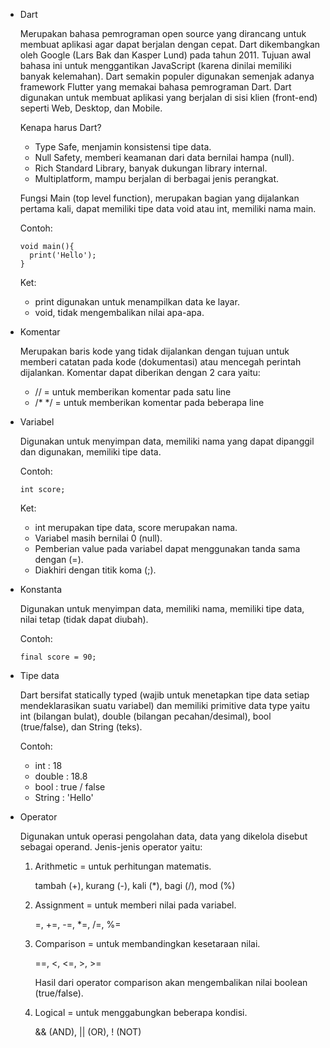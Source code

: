 - Dart

  Merupakan bahasa pemrograman open source yang dirancang untuk membuat aplikasi agar dapat berjalan dengan cepat. Dart dikembangkan oleh Google (Lars Bak dan Kasper Lund) pada tahun 2011. Tujuan awal bahasa ini untuk menggantikan JavaScript (karena dinilai memiliki banyak kelemahan). Dart semakin populer digunakan semenjak adanya framework Flutter yang memakai bahasa pemrograman Dart. Dart digunakan untuk membuat aplikasi yang berjalan di sisi klien (front-end) seperti Web, Desktop, dan Mobile.

  Kenapa harus Dart?
  - Type Safe, menjamin konsistensi tipe data.
  - Null Safety, memberi keamanan dari data bernilai hampa (null).
  - Rich Standard Library, banyak dukungan library internal.
  - Multiplatform, mampu berjalan di berbagai jenis perangkat.

  Fungsi Main (top level function), merupakan bagian yang dijalankan pertama kali, dapat memiliki tipe data void atau int, memiliki nama main.

  Contoh:

  ```
  void main(){
    print('Hello');
  }
  ```

  Ket: 
  - print digunakan untuk menampilkan data ke layar.
  - void, tidak mengembalikan nilai apa-apa.

- Komentar

  Merupakan baris kode yang tidak dijalankan dengan tujuan untuk memberi catatan pada kode (dokumentasi) atau mencegah perintah dijalankan. Komentar dapat diberikan dengan 2 cara yaitu:
  - // = untuk memberikan komentar pada satu line
  - /*    */ = untuk memberikan komentar pada beberapa line

- Variabel

  Digunakan untuk menyimpan data, memiliki nama yang dapat dipanggil dan digunakan, memiliki tipe data. 

  Contoh:
  ```
  int score;
  ```

  Ket:
  - int merupakan tipe data, score merupakan nama.
  - Variabel masih bernilai 0 (null).
  - Pemberian value pada variabel dapat menggunakan tanda sama dengan (=).
  - Diakhiri dengan titik koma (;).

- Konstanta

  Digunakan untuk menyimpan data, memiliki nama, memiliki tipe data, nilai tetap (tidak dapat diubah).

  Contoh: 
  ```
  final score = 90;
  ```

- Tipe data

  Dart bersifat statically typed (wajib untuk menetapkan tipe data setiap mendeklarasikan suatu variabel) dan memiliki primitive data type yaitu int (bilangan bulat), double (bilangan pecahan/desimal), bool (true/false), dan String (teks). 
  
  Contoh:
  - int : 18
  - double : 18.8
  - bool : true / false
  - String : 'Hello'

- Operator

  Digunakan untuk operasi pengolahan data, data yang dikelola disebut sebagai operand. Jenis-jenis operator yaitu:

  1. Arithmetic = untuk perhitungan matematis.

     tambah (+), kurang (-), kali (*), bagi (/), mod (%)

  2. Assignment = untuk memberi nilai pada variabel.

     =, +=, -=, *=, /=, %=

  3. Comparison = untuk membandingkan kesetaraan nilai.

     ==, <, <=, >, >=

     Hasil dari operator comparison akan mengembalikan nilai boolean (true/false).

  4. Logical = untuk menggabungkan beberapa kondisi.

     && (AND), || (OR), ! (NOT) 
